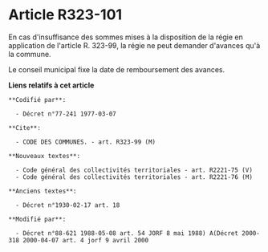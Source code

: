 # Article R323-101

En cas d'insuffisance des sommes mises à la disposition de la régie en application de l'article R. 323-99, la régie ne peut
demander d'avances qu'à la commune.

Le conseil municipal fixe la date de remboursement des avances.

**Liens relatifs à cet article**

	**Codifié par**:

	  - Décret n°77-241 1977-03-07

	**Cite**:

	  - CODE DES COMMUNES. - art. R323-99 (M)

	**Nouveaux textes**:

	  - Code général des collectivités territoriales - art. R2221-75 (V)
	  - Code général des collectivités territoriales - art. R2221-76 (M)

	**Anciens textes**:

	  - Décret n°1930-02-17 art. 18

	**Modifié par**:

	  - Décret n°88-621 1988-05-08 art. 54 JORF 8 mai 1988) A(Décret 2000-318 2000-04-07 art. 4 jorf 9 avril 2000

